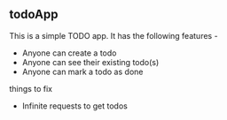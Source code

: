 ## todoApp

This is a simple TODO app. 
It has the following features -

- Anyone can create a todo
- Anyone can see their existing todo(s)
- Anyone can mark a todo as done

things to fix
- Infinite requests to get todos
